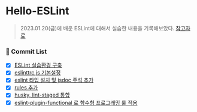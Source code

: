 # Hello-ESLint

> 2023.01.20(금)에 배운 ESLint에 대해서 실습한 내용을 기록해보았다.   [참고자료](https://github.com/yamoo9/likelion-FEQA/wiki/eslint-%EB%A1%9C-%EC%BD%94%EB%94%A9-%EC%8A%A4%ED%83%80%EC%9D%BC-%EA%B0%9C%EC%84%A0%ED%95%98%EA%B8%B0)



### 🌿 Commit List

- [x] [ESLint 실습환경 구축](https://github.com/ukssss/Hello-ESLint/commit/4ce249b45a7b8a07de525b8b45fe16afffcf8e34)
- [x] [eslinttrc.js 기본설정](https://github.com/ukssss/Hello-ESLint/commit/0b9a508a326b622fb06bddf36ffd9f2bb2d5bad7)
- [x] [eslint 타입 설치 및 jsdoc 주석 추가](https://github.com/ukssss/Hello-ESLint/commit/48e76b41cbe7c4b0cdc6e97719e47b1ab694d2cb)
- [x] [rules 추가](https://github.com/ukssss/Hello-ESLint/commit/370f6e18810a44c5b8ca69f3e263b6e5b3c4f079)
- [x] [husky, lint-staged 통합](https://github.com/ukssss/Hello-ESLint/commit/43d0eeab618d9cd497e06ae023e30c0aa60f3681)
- [x] [eslint-plugin-functional 로 함수형 프로그래밍 룰 적용](https://github.com/ukssss/Hello-ESLint/commit/b81b063855688ef332aa2cfd26de3d7ceca06d70)